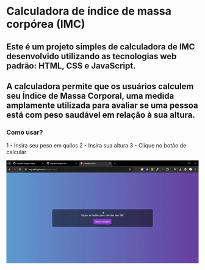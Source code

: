 # Calculadora de índice de massa corpórea (IMC)

## Este é um projeto simples de calculadora de IMC desenvolvido utilizando as tecnologias web padrão: HTML, CSS e JavaScript. 

## A calculadora permite que os usuários calculem seu Índice de Massa Corporal, uma medida amplamente utilizada para avaliar se uma pessoa está com peso saudável em relação à sua altura.

### Como usar?

1 - Insira seu peso em quilos
2 - Insira sua altura
3 - Clique no botão de calcular

![Calculadora de índice de massa corpórea](https://github.com/miguelfill/projeto-imc/blob/main/Calculadora-imc.gif)



